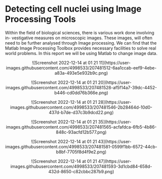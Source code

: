 # Detecting cell nuclei using Image Processing Tools

Within the field of biological sciences, there is various work done involving in- vestigative measures on microscopic images. These images, will often need to be further analysed through Image processing. We can find that the Matlab Image Processing Toolbox provides necessary facilities to solve real world problems. In this report we will be using Matlab to change image data.

<p align="center" >
 ![Screenshot 2022-12-14 at 01 21 11](https://user-images.githubusercontent.com/4998533/207481512-6aa1ccab-eef9-4ebe-a83a-493e5e932b9c.png)
</p>
<p align="center" >
 ![Screenshot 2022-12-14 at 01 21 20](https://user-images.githubusercontent.com/4998533/207481528-af5f14a7-39dc-4452-b446-cd0dd76b366e.png)
</p>
<p align="center" >
 ![Screenshot 2022-12-14 at 01 21 28](https://user-images.githubusercontent.com/4998533/207481546-2b28464d-10d0-437d-b7de-d37c3b9dcd22.png)
</p>
<p align="center" >
 ![Screenshot 2022-12-14 at 01 21 35](https://user-images.githubusercontent.com/4998533/207481565-acfafdca-6fb5-4b86-848c-93acfd12b577.png)
</p>
<p align="center" >
 ![Screenshot 2022-12-14 at 01 21 43](https://user-images.githubusercontent.com/4998533/207481581-0599f1bb-6572-44cb-b8bf-7705f8d4f9e2.png)
</p>
<p align="center" >
 ![Screenshot 2022-12-14 at 01 21 47](https://user-images.githubusercontent.com/4998533/207481593-3d1cbd84-658d-432d-8650-c82cbbc287b9.png)
</p>

